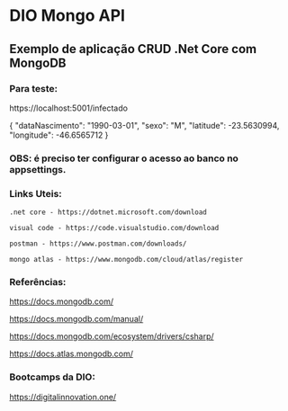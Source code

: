 # DIO Mongo API

## Exemplo de aplicação CRUD .Net Core com MongoDB

### Para teste:

https://localhost:5001/infectado

{
	"dataNascimento": "1990-03-01",
	"sexo": "M",
	"latitude": -23.5630994,
	"longitude": -46.6565712
}

### OBS: é preciso ter configurar o acesso ao banco no appsettings.

### Links Uteis:

    .net core - https://dotnet.microsoft.com/download

    visual code - https://code.visualstudio.com/download

    postman - https://www.postman.com/downloads/

    mongo atlas - https://www.mongodb.com/cloud/atlas/register

### Referências:

https://docs.mongodb.com/

https://docs.mongodb.com/manual/

https://docs.mongodb.com/ecosystem/drivers/csharp/

https://docs.atlas.mongodb.com/

### Bootcamps da DIO:

https://digitalinnovation.one/
